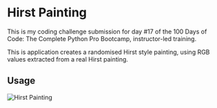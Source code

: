# Hirst Painting

This is my coding challenge submission for day #17 of the 100 Days of Code: The Complete Python Pro Bootcamp, instructor-led training.

This is application creates a randomised Hirst style painting, using RGB values extracted from a real Hirst painting.

## Usage


![Hirst Painting](https://imgur.com/a/sqGDNkZ)


